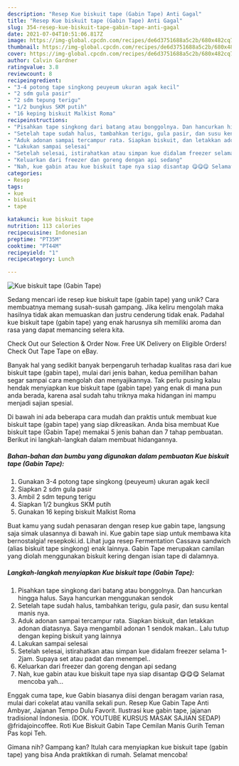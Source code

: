 ```yaml
---
description: "Resep Kue biskuit tape (Gabin Tape) Anti Gagal"
title: "Resep Kue biskuit tape (Gabin Tape) Anti Gagal"
slug: 354-resep-kue-biskuit-tape-gabin-tape-anti-gagal
date: 2021-07-04T10:51:06.817Z
image: https://img-global.cpcdn.com/recipes/de6d3751688a5c2b/680x482cq70/kue-biskuit-tape-gabin-tape-foto-resep-utama.jpg
thumbnail: https://img-global.cpcdn.com/recipes/de6d3751688a5c2b/680x482cq70/kue-biskuit-tape-gabin-tape-foto-resep-utama.jpg
cover: https://img-global.cpcdn.com/recipes/de6d3751688a5c2b/680x482cq70/kue-biskuit-tape-gabin-tape-foto-resep-utama.jpg
author: Calvin Gardner
ratingvalue: 3.8
reviewcount: 8
recipeingredient:
- "3-4 potong tape singkong peuyeum ukuran agak kecil"
- "2 sdm gula pasir"
- "2 sdm tepung terigu"
- "1/2 bungkus SKM putih"
- "16 keping biskuit Malkist Roma"
recipeinstructions:
- "Pisahkan tape singkong dari batang atau bonggolnya. Dan hancurkan hingga halus. Saya hancurkan menggunakan sendok"
- "Setelah tape sudah halus, tambahkan terigu, gula pasir, dan susu kental manis nya."
- "Aduk adonan sampai tercampur rata. Siapkan biskuit, dan letakkan adonan diatasnya. Saya mengambil adonan 1 sendok makan.. Lalu tutup dengan keping biskuit yang lainnya"
- "Lakukan sampai selesai"
- "Setelah selesai, istirahatkan atau simpan kue didalam freezer selama 1-2jam. Supaya set atau padat dan menempel.."
- "Keluarkan dari freezer dan goreng dengan api sedang"
- "Nah, kue gabin atau kue biskuit tape nya siap disantap 😋😋😋 Selamat mencoba yah..."
categories:
- Resep
tags:
- kue
- biskuit
- tape

katakunci: kue biskuit tape 
nutrition: 113 calories
recipecuisine: Indonesian
preptime: "PT35M"
cooktime: "PT44M"
recipeyield: "1"
recipecategory: Lunch

---
```



![Kue biskuit tape (Gabin Tape)](https://img-global.cpcdn.com/recipes/de6d3751688a5c2b/680x482cq70/kue-biskuit-tape-gabin-tape-foto-resep-utama.jpg)

Sedang mencari ide resep kue biskuit tape (gabin tape) yang unik? Cara membuatnya memang susah-susah gampang. Jika keliru mengolah maka hasilnya tidak akan memuaskan dan justru cenderung tidak enak. Padahal kue biskuit tape (gabin tape) yang enak harusnya sih memiliki aroma dan rasa yang dapat memancing selera kita.

Check Out our Selection &amp; Order Now. Free UK Delivery on Eligible Orders! Check Out Tape Tape on eBay.

Banyak hal yang sedikit banyak berpengaruh terhadap kualitas rasa dari kue biskuit tape (gabin tape), mulai dari jenis bahan, kedua pemilihan bahan segar sampai cara mengolah dan menyajikannya. Tak perlu pusing kalau hendak menyiapkan kue biskuit tape (gabin tape) yang enak di mana pun anda berada, karena asal sudah tahu triknya maka hidangan ini mampu menjadi sajian spesial.


Di bawah ini ada beberapa cara mudah dan praktis untuk membuat kue biskuit tape (gabin tape) yang siap dikreasikan. Anda bisa membuat Kue biskuit tape (Gabin Tape) memakai 5 jenis bahan dan 7 tahap pembuatan. Berikut ini langkah-langkah dalam membuat hidangannya.

<!--inarticleads1-->

##### Bahan-bahan dan bumbu yang digunakan dalam pembuatan Kue biskuit tape (Gabin Tape):

1. Gunakan 3-4 potong tape singkong (peuyeum) ukuran agak kecil
1. Siapkan 2 sdm gula pasir
1. Ambil 2 sdm tepung terigu
1. Siapkan 1/2 bungkus SKM putih
1. Gunakan 16 keping biskuit Malkist Roma


Buat kamu yang sudah penasaran dengan resep kue gabin tape, langsung saja simak ulasannya di bawah ini. Kue gabin tape siap untuk membawa kita bernostalgia! resepkoki.id. Lihat juga resep Fermentation Cassava sandwich (alias biskuit tape singkong) enak lainnya. Gabin Tape merupakan camilan yang diolah menggunakan biskuit kering dengan isian tape di dalamnya. 

<!--inarticleads2-->

##### Langkah-langkah menyiapkan Kue biskuit tape (Gabin Tape):

1. Pisahkan tape singkong dari batang atau bonggolnya. Dan hancurkan hingga halus. Saya hancurkan menggunakan sendok
1. Setelah tape sudah halus, tambahkan terigu, gula pasir, dan susu kental manis nya.
1. Aduk adonan sampai tercampur rata. Siapkan biskuit, dan letakkan adonan diatasnya. Saya mengambil adonan 1 sendok makan.. Lalu tutup dengan keping biskuit yang lainnya
1. Lakukan sampai selesai
1. Setelah selesai, istirahatkan atau simpan kue didalam freezer selama 1-2jam. Supaya set atau padat dan menempel..
1. Keluarkan dari freezer dan goreng dengan api sedang
1. Nah, kue gabin atau kue biskuit tape nya siap disantap 😋😋😋 Selamat mencoba yah...


Enggak cuma tape, kue Gabin biasanya diisi dengan beragam varian rasa, mulai dari cokelat atau vanilla sekali pun. Resep Kue Gabin Tape Anti Ambyar, Jajanan Tempo Dulu Favorit. Ilustrasi kue gabin tape, jajanan tradisional Indonesia. (DOK. YOUTUBE KURSUS MASAK SAJIAN SEDAP) @fridajoincoffee. Roti Kue Biskuit Gabin Tape Cemilan Manis Gurih Teman Pas kopi Teh. 

Gimana nih? Gampang kan? Itulah cara menyiapkan kue biskuit tape (gabin tape) yang bisa Anda praktikkan di rumah. Selamat mencoba!
